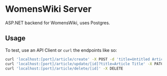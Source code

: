 # WomensWiki Server
ASP.NET backend for WomensWiki, uses Postgres.

## Usage
To test, use an API Client or `curl` the endpoints like so:
```sh
curl 'localhost:[port]/article/create' -X POST -d 'title=Untitled Article'
curl 'localhost:[port]/article/update/[id]?title=Article Title' -X PATCH
curl 'localhost:[port]/article/delete/[id]' -X DELETE
```